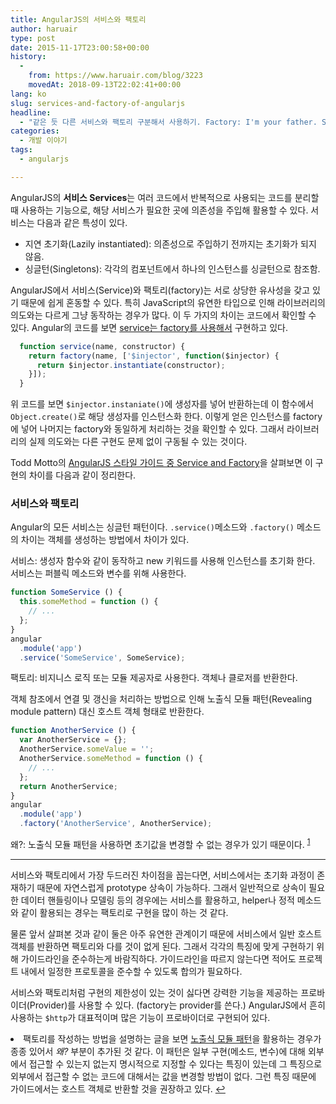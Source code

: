 ```yaml
---
title: AngularJS의 서비스와 팩토리
author: haruair
type: post
date: 2015-11-17T23:00:58+00:00
history:
  - 
    from: https://www.haruair.com/blog/3223
    movedAt: 2018-09-13T22:02:41+00:00
lang: ko
slug: services-and-factory-of-angularjs
headline:
  - "같은 듯 다른 서비스와 팩토리 구분해서 사용하기. Factory: I'm your father. Service: Noooo!!"
categories:
  - 개발 이야기
tags:
  - angularjs

---
```

AngularJS의 **서비스 Services**는 여러 코드에서 반복적으로 사용되는 코드를 분리할 때 사용하는 기능으로, 해당 서비스가 필요한 곳에 의존성을 주입해 활용할 수 있다. 서비스는 다음과 같은 특성이 있다.

  * 지연 초기화(Lazily instantiated): 의존성으로 주입하기 전까지는 초기화가 되지 않음.
  * 싱글턴(Singletons): 각각의 컴포넌트에서 하나의 인스턴스를 싱글턴으로 참조함.

AngularJS에서 서비스(Service)와 팩토리(factory)는 서로 상당한 유사성을 갖고 있기 때문에 쉽게 혼동할 수 있다. 특히 JavaScript의 유연한 타입으로 인해 라이브러리의 의도와는 다르게 그냥 동작하는 경우가 많다. 이 두 가지의 차이는 코드에서 확인할 수 있다. Angular의 코드를 보면 [service는 factory를 사용해서][1] 구현하고 있다.

```javascript
  function service(name, constructor) {
    return factory(name, ['$injector', function($injector) {
      return $injector.instantiate(constructor);
    }]);
  }
```

위 코드를 보면 `$injector.instaniate()`에 생성자를 넣어 반환하는데 이 함수에서 `Object.create()`로 해당 생성자를 인스턴스화 한다. 이렇게 얻은 인스턴스를 factory에 넣어 나머지는 factory와 동일하게 처리하는 것을 확인할 수 있다. 그래서 라이브러리의 실제 의도와는 다른 구현도 문제 없이 구동될 수 있는 것이다.

Todd Motto의 [AngularJS 스타일 가이드 중 Service and Factory][2]을 살펴보면 이 구현의 차이를 다음과 같이 정리한다.

### 서비스와 팩토리

Angular의 모든 서비스는 싱글턴 패턴이다. `.service()`메소드와 `.factory()` 메소드의 차이는 객체를 생성하는 방법에서 차이가 있다.

서비스: 생성자 함수와 같이 동작하고 new 키워드를 사용해 인스턴스를 초기화 한다. 서비스는 퍼블릭 메소드와 변수를 위해 사용한다.

```javascript
function SomeService () {
  this.someMethod = function () {
    // ...
  };
}
angular
  .module('app')
  .service('SomeService', SomeService);
```

팩토리: 비지니스 로직 또는 모듈 제공자로 사용한다. 객체나 클로저를 반환한다.

객체 참조에서 연결 및 갱신을 처리하는 방법으로 인해 노출식 모듈 패턴(Revealing module pattern) 대신 호스트 객체 형태로 반환한다.

```javascript
function AnotherService () {
  var AnotherService = {};
  AnotherService.someValue = '';
  AnotherService.someMethod = function () {
    // ...
  };
  return AnotherService;
}
angular
  .module('app')
  .factory('AnotherService', AnotherService);
```

왜?: 노출식 모듈 패턴을 사용하면 초기값을 변경할 수 없는 경우가 있기 때문이다. <sup id="fnref-3223-1"><a href="#fn-3223-1" rel="footnote">1</a></sup>

* * *

서비스와 팩토리에서 가장 두드러진 차이점을 꼽는다면, 서비스에서는 초기화 과정이 존재하기 때문에 자연스럽게 prototype 상속이 가능하다. 그래서 일반적으로 상속이 필요한 데이터 핸들링이나 모델링 등의 경우에는 서비스를 활용하고, helper나 정적 메소드와 같이 활용되는 경우는 팩토리로 구현을 많이 하는 것 같다.

물론 앞서 살펴본 것과 같이 둘은 아주 유연한 관계이기 때문에 서비스에서 일반 호스트 객체를 반환하면 팩토리와 다를 것이 없게 된다. 그래서 각각의 특징에 맞게 구현하기 위해 가이드라인을 준수하는게 바람직하다. 가이드라인을 따르지 않는다면 적어도 프로젝트 내에서 일정한 프로토콜을 준수할 수 있도록 합의가 필요하다.

서비스와 팩토리처럼 구현의 제한성이 있는 것이 싫다면 강력한 기능을 제공하는 프로바이더(Provider)를 사용할 수 있다. (factory는 provider를 쓴다.) AngularJS에서 흔히 사용하는 `$http`가 대표적이며 많은 기능이 프로바이더로 구현되어 있다.

<li id="fn-3223-1">
  팩토리를 작성하는 방법을 설명하는 글을 보면 <a href="http://haruair.com/blog/3219">노출식 모듈 패턴</a>을 활용하는 경우가 종종 있어서 <em>왜?</em> 부분이 추가된 것 같다. 이 패턴은 일부 구현(메소드, 변수)에 대해 외부에서 접근할 수 있는지 없는지 명시적으로 지정할 수 있다는 특징이 있는데 그 특징으로 외부에서 접근할 수 없는 코드에 대해서는 값을 변경할 방법이 없다. 그런 특징 때문에 가이드에서는 호스트 객체로 반환할 것을 권장하고 있다.&#160;<a href="#fnref-3223-1" rev="footnote">&#8617;</a> </fn></footnotes>

 [1]: https://github.com/angular/angular.js/blob/master/src/auto/injector.js#L702-L706
 [2]: https://github.com/toddmotto/angularjs-styleguide#services-and-factory
